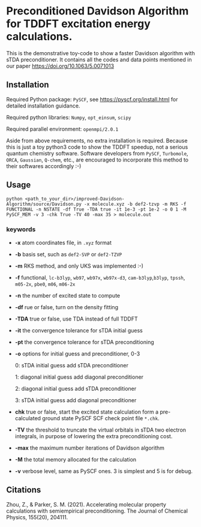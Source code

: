 # Preconditioned Davidson Algorithm for TDDFT excitation energy calculations.
This is the demonstrative toy-code to show a faster Davidson algorithm with sTDA preconditioner. It contains all the codes and data points mentioned in our paper https://doi.org/10.1063/5.0071013

## Installation
Required Python package: `PySCF`, see https://pyscf.org/install.html for detailed installation guidance.

Required python libraries: `Numpy`, `opt_einsum`, `scipy`

Required parallel environment: `openmpi/2.0.1`

Aside from above requirements, no extra installation is required. Because this is just a toy python3 code to show the TDDFT speedup, not a serious quantum chemistry software. Software developers from `PySCF`, `Turbomole`, `ORCA`, `Gaussian`, `Q-chem`, etc., are encouraged to incorporate this method to their softwares accordingly :-)

## Usage
`python <path_to_your_dir>/improved-Davidson-Algorithm/source/Davidson.py -x molecule.xyz -b def2-tzvp -m RKS -f FUNCTIONAL -n NSTATE -df True -TDA true -it 1e-3 -pt 1e-2 -o 0 1 -M PySCF_MEM -v 3 -chk True -TV 40 -max 35 > molecule.out`

### keywords
- **-x** atom coordinates file, in `.xyz` format    
- **-b** basis set, such as `def2-SVP` or `def2-TZVP`
- **-m** RKS method, and only UKS was implemented :-)
- **-f** functional, `lc-b3lyp`, `wb97`,
    `wb97x`,
    `wb97x-d3`,
    `cam-b3lyp`,`b3lyp`, `tpssh`, `m05-2x`, `pbe0`, `m06`, `m06-2x`
- **-n** the number of excited state to compute
- **-df** rue or false, turn on the density fitting
- **-TDA** true or false, use TDA instead of full TDDFT
- **-it** the convergence tolerance for sTDA initial guess
- **-pt** the convergence tolerance for sTDA preconditioning
- **-o** options for initial guess and preconditioner, 0-3

  0: sTDA initial guess add sTDA preconditioner

  1: diagonal initial guess add diagonal preconditioner

  2: diagonal initial guess add sTDA preconditioner

  3: sTDA initial guess add diagonal preconditioner

- **chk** true or false, start the excited state calculation form a pre-calculated ground state PySCF SCF check point file `*.chk`.
- **-TV** the threshold to truncate the virtual orbitals in sTDA two electron integrals, in purpose of lowering the extra preconditioning cost.
- **-max** the maximum number iterations of Davidson algorithm
- **-M** the total memory allocated for the calculation
- **-v** verbose level, same as PySCF ones. 3 is simplest and 5 is for debug.







## Citations
Zhou, Z., & Parker, S. M. (2021). Accelerating molecular property calculations with semiempirical preconditioning. The Journal of Chemical Physics, 155(20), 204111.
